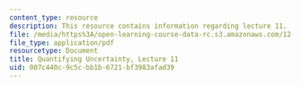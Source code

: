 ```yaml
---
content_type: resource
description: This resource contains information regarding lecture 11.
file: /media/https%3A/open-learning-course-data-rc.s3.amazonaws.com/12-s990-quantifying-uncertainty-fall-2012/007c440c9c5cbb1b6721bf3983afad39_MIT12_S990F12_lec11.pdf
file_type: application/pdf
resourcetype: Document
title: Quantifying Uncertainty, Lecture 11
uid: 007c440c-9c5c-bb1b-6721-bf3983afad39
---
```

